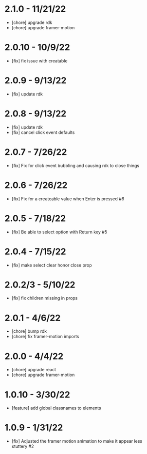 # 2.1.0 - 11/21/22
- [chore] upgrade rdk
- [chore] upgrade framer-motion

# 2.0.10 - 10/9/22
- [fix] fix issue with creatable

# 2.0.9 - 9/13/22
- [fix] update rdk

# 2.0.8 - 9/13/22
- [fix] update rdk
- [fix] cancel click event defaults

# 2.0.7 - 7/26/22
- [fix] Fix for click event bubbling and causing rdk to close things

# 2.0.6 - 7/26/22
- [fix] Fix for a createable value when Enter is pressed #6

# 2.0.5 - 7/18/22
- [fix] Be able to select option with Return key #5

# 2.0.4 - 7/15/22
- [fix] make select clear honor close prop

# 2.0.2/3 - 5/10/22
- [fix] fix children missing in props

# 2.0.1 - 4/6/22
- [chore] bump rdk
- [chore] fix framer-motion imports

# 2.0.0 - 4/4/22
- [chore] upgrade react
- [chore] upgrade framer-motion

# 1.0.10 - 3/30/22
- [feature] add global classnames to elements

# 1.0.9 - 1/31/22
- [fix] Adjusted the framer motion animation to make it appear less stuttery #2
